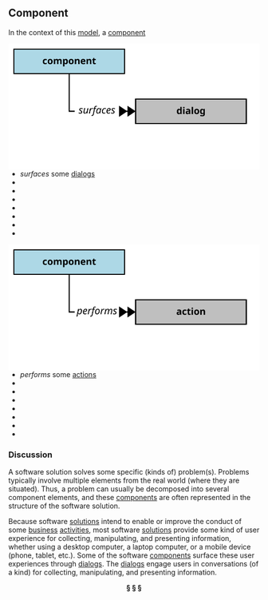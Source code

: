 ## Component

In the context of this [model](../domain-inventory.md), a [component][component]

<img align="right" src="../images/component_surfaces.svg" />

<ul>
 <li><i>surfaces</i> some <a href="dialog.md">dialogs</a></li>
 <li> </li>
 <li> </li>
 <li> </li>
 <li> </li>
 <li> </li>
 <li> </li>
 <li> </li>
</ul>


<img align="right" src="../images/component_performs.svg" />

<ul>
 <li><i>performs</i> some <a href="action.md">actions</a></li>
 <li> </li>
 <li> </li>
 <li> </li>
 <li> </li>
 <li> </li>
 <li> </li>
 <li> </li>
</ul>



### Discussion

A software solution solves some specific (kinds of) problem(s).
Problems typically involve multiple elements from the real world (where they are situated).
Thus, a problem can usually be decomposed into several component elements, and these [components][component]
are often represented in the structure of the software solution.

Because software [solutions][solution] intend to enable or improve the conduct of some [business][business] [activities][activity],
most software [solutions][solution] provide some kind of user experience for collecting, manipulating, and
presenting information, whether using a desktop computer, a laptop computer, or a mobile device
(phone, tablet, etc.). Some of the software [components][component] surface these user experiences through [dialogs][dialog].
The [dialogs][dialog] engage users in conversations (of a kind) for
collecting, manipulating, and presenting information.


<div align="center"><b>&sect; &sect; &sect;</b></div>

[activity]: activity.md
[activities]: activity.md
[business]: business.md
[businesses]: business.md
[component]: component.md
[components]: component.md
[developer]: developer.md
[developers]: developer.md
[dialog]: dialog.md
[dialogs]: dialog.md
[expector]: expector.md
[expectors]: expector.md
[feature]: feature.md
[features]: feature.md
[governor]: governor.md
[governors]: governor.md
[improvement]: improvement.md
[improvements]: improvement.md
[instrument]: instrument.md
[instruments]: instrument.md
[interface]: interface.md
[interfaces]: interface.md
[mission]: mission.md
[missions]: mission.md
[requestor]: requestor.md
[requestors]: requestor.md
[solution]: solution.md
[solutions]: solution.md
[stakeholder]: stakeholder.md
[stakeholders]: stakeholder.md
[value]: value.md
[values]: value.md
[vision]: vision.md
[visions]: vision.md

[qualities]: https://educery.dev/papers/modeling/quality-alignment/#business-quality-inventory
[improve]: improvement.md
[measurement]: https://educery.dev/papers/software-requirements/policy/values/#qualities-quantities
[improves]: improvement.md
[quality]: https://educery.dev/papers/modeling/quality-alignment/#business-quality-inventory
[measurable.way]: measurement.md
[valuable]: value.md
